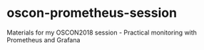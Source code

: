# oscon-prometheus-session

Materials for my OSCON2018 session - Practical monitoring with Prometheus and Grafana